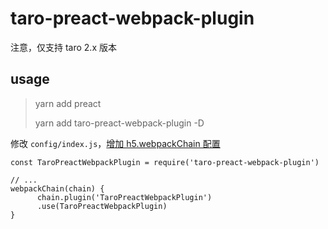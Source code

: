 # taro-preact-webpack-plugin

注意，仅支持 taro 2.x 版本

## usage

> yarn add preact
>
> yarn add taro-preact-webpack-plugin -D

修改 `config/index.js`，[增加 h5.webpackChain 配置](http://taro-docs.jd.com/taro/docs/2.x/config-detail#h5webpackchain)

```
const TaroPreactWebpackPlugin = require('taro-preact-webpack-plugin')

// ...
webpackChain(chain) {
      chain.plugin('TaroPreactWebpackPlugin')
      .use(TaroPreactWebpackPlugin)
}
```